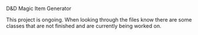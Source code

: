 D&D Magic Item Generator

This project is ongoing. When looking through the files know there are some classes that are not finished and are currently being worked on.
